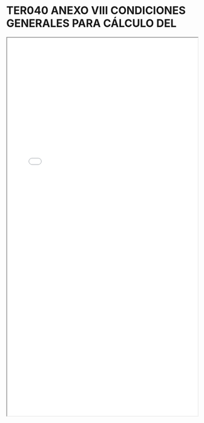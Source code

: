 # TER040 ANEXO VIII CONDICIONES GENERALES PARA CÁLCULO DEL

<iframe src="../TER040 ANEXO VIII CONDICIONES GENERALES PARA CÁLCULO DEL.pdf" width="100%" height="1000px"></iframe>
